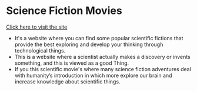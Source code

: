 # Science Fiction Movies

[Click here to visit the site](https://science-fiction-movies.netlify.app/)

- It's a website where you can find some popular scientific fictions that provide the best exploring and develop your thinking through technological things.
- This is a website where a scientist actually makes a discovery or invents something, and this is viewed as a good Thing.
- If you this scientific movie's where many science fiction adventures deal with humanity’s introduction in which more explore our brain and increase knowledge about scientific things.
